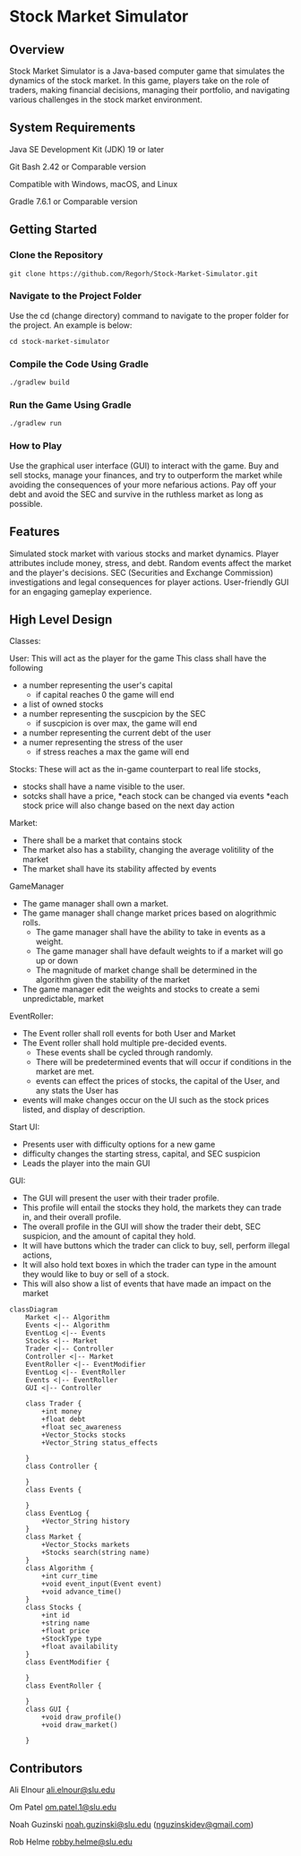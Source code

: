 # Stock Market Simulator
## Overview
Stock Market Simulator is a Java-based computer game that simulates the dynamics of the stock market. In this game, players take on the role of traders, making financial decisions, managing their portfolio, and navigating various challenges in the stock market environment. 

## System Requirements
Java SE Development Kit (JDK) 19 or later

Git Bash 2.42 or Comparable version

Compatible with Windows, macOS, and Linux

Gradle 7.6.1 or Comparable version
## Getting Started
### Clone the Repository
```
git clone https://github.com/Regorh/Stock-Market-Simulator.git
```
### Navigate to the Project Folder
Use the cd (change directory) command to navigate to the proper folder for the project. An example is below:
```
cd stock-market-simulator
```
### Compile the Code Using Gradle
```
./gradlew build
```
### Run the Game Using Gradle
```
./gradlew run
```
### How to Play
Use the graphical user interface (GUI) to interact with the game.
Buy and sell stocks, manage your finances, and try to outperform the market while avoiding the consequences of your more nefarious actions. Pay off your debt and avoid the SEC and survive in the ruthless market as long as possible.

## Features
Simulated stock market with various stocks and market dynamics.
Player attributes include money, stress, and debt.
Random events affect the market and the player's decisions.
SEC (Securities and Exchange Commission) investigations and legal consequences for player actions.
User-friendly GUI for an engaging gameplay experience.

## High Level Design

Classes:

User:
This will act as the player for the game
This class shall have the following
* a number representing the user's capital
  	* if capital reaches 0 the game will end
* a list of owned stocks
* a number representing the suscpicion by the SEC
  	* if suscpicion is over max, the game will end
* a number representing the current debt of the user
* a numer representing the stress of the user
  	* if stress reaches a max the game will end

Stocks:
These will act as the in-game counterpart to real life stocks,
* stocks shall have a name visible to the user.
* sotcks shall have a price,
 	*each stock can be changed via events
  	*each stock price will also change based on the next day action

Market:
* There shall be a market that contains stock
* The market also has a stability, changing the average volitility of the market
* The market shall have its stability affected by events

GameManager
* The game manager shall own a market.
* The game manager shall change market prices based on alogrithmic rolls.
	* The game manager shall have the ability to take in events as a weight.
	* The game manager shall have default weights to if a market will go up or down
	* The magnitude of market change shall be determined in the algorithm given the stability of the market
* The game manager edit the weights and stocks to create a semi unpredictable, market

EventRoller:
* The Event roller shall roll events for both User and Market
* The Event roller shall hold multiple pre-decided events. 
  	* These events shall be cycled through randomly. 
	* There will be predetermined events that will occur if conditions in the market are met. 
	* events can effect the prices of stocks, the capital of the User, and any stats the User has
* events will make changes occur on the UI such as the stock prices listed, and display of description. 
	
Start UI:
* Presents user with difficulty options for a new game
* difficulty changes the starting stress, capital, and SEC suspicion
* Leads the player into the main GUI
  
GUI:
* The GUI will present the user with their trader profile.
* This profile will entail the stocks they hold, the markets they can trade in, and their overall profile. 
* The overall profile in the GUI will show the trader their debt, SEC suspicion, and the amount of capital they hold. 
* It will have buttons which the trader can click to buy, sell, perform illegal actions,
* It will also hold text boxes in which the trader can type in the amount they would like to buy or sell of a stock. 
* This will also show a list of events that have made an impact on the market





```mermaid
classDiagram
    Market <|-- Algorithm
    Events <|-- Algorithm
    EventLog <|-- Events
    Stocks <|-- Market
    Trader <|-- Controller
    Controller <|-- Market
    EventRoller <|-- EventModifier
    EventLog <|-- EventRoller
    Events <|-- EventRoller
    GUI <|-- Controller
    
    class Trader {
        +int money
        +float debt
        +float sec_awareness
        +Vector_Stocks stocks
        +Vector_String status_effects

    }
    class Controller {

    }
    class Events {
        
    }
    class EventLog {
        +Vector_String history
    }
    class Market {
        +Vector_Stocks markets
        +Stocks search(string name)
    }
    class Algorithm {
        +int curr_time
        +void event_input(Event event)
        +void advance_time()
    }
    class Stocks {
        +int id
        +string name
        +float price
        +StockType type
        +float availability
    }
    class EventModifier {

    }
    class EventRoller {

    }
    class GUI {
        +void draw_profile()
        +void draw_market()
        
    }
```

## Contributors
Ali Elnour ali.elnour@slu.edu

Om Patel om.patel.1@slu.edu

Noah Guzinski noah.guzinski@slu.edu (nguzinskidev@gmail.com)

Rob Helme robby.helme@slu.edu
